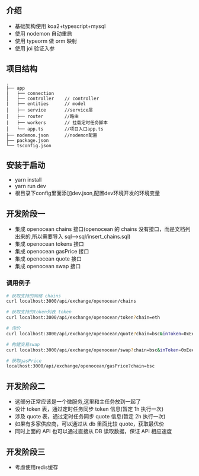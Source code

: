 ## 介绍

- 基础架构使用 koa2+typescript+mysql
- 使用 nodemon 自动重启
- 使用 typeorm 做 orm 映射
- 使用 joi 验证入参

## 项目结构

```
.
├── app
|   ├── connection
│   ├── controller    // controller
|   ├── entities      // model
│   ├── service       //service层
│   ├── router        //路由
|   ├── workers       // 挂载定时任务脚本
│   └── app.ts        //项目入口app.ts
├── nodemon.json      //nodemon配置
├── package.json
└── tsconfig.json
```
## 安装于启动
* yarn install
* yarn run dev  
* 根目录下config里面添加dev.json,配置dev环境开发的环境变量

## 开发阶段一

- 集成 openocean chains 接口(openocean 的 chains 没有接口，而是文档列出来的,所以需要导入 sql-->sql/insert_chains.sql)
- 集成 openocean tokens 接口
- 集成 openocean gasPrice 接口
- 集成 openocean quote 接口
- 集成 openocean swap 接口

### 调用例子

```bash
# 获取⽀持的⽹络 chains
curl localhost:3000/api/exchange/openocean/chains
```

```bash
# 获取⽀持的token列表 token
curl localhost:3000/api/exchange/openocean/token?chain=eth
```

```bash
# 询价 
curl localhost:3000/api/exchange/openocean/quote?chain=bsc&inToken=0xEeeeeEeeeEeEeeEeEeEeeEEEeeeeEeeeeeeeEEeE&outToken=0x8ac76a51cc950d9822d68b83fe1ad97b32cd580d

```
```bash
# 构建交易swap
curl localhost:3000/api/exchange/openocean/swap?chain=bsc&inToken=0xEeeeeEeeeEeEeeEeEeEeeEEEeeeeEeeeeeeeEEeE&outToken=0x8ac76a51cc950d9822d68b83fe1ad97b32cd580d

```

```bash
# 获取gasPrice
localhost:3000/api/exchange/openocean/gasPrice?chain=bsc
```

## 开发阶段二

- 这部分正常应该是一个微服务,这里和主任务放到一起了
- 设计 token 表，通过定时任务同步 token 信息(暂定 1h 执行一次)
- 涉及 quote 表，通过定时任务同步 quote 信息(暂定 2h 执行一次)
- 如果有多家供应商，可以通过从 db 里面比较 quote，获取最优价
- 同时上面的 API 也可以通过直接从 DB 读取数据，保证 API 相应速度


## 开发阶段三
* 考虑使用redis缓存